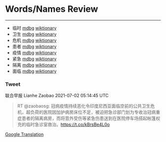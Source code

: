 
# Words/Names Review
___
- 临时 [mdbg](https://www.mdbg.net/chinese/dictionary?page=worddict&wdrst=0&wdqb=临时) [wiktionary](https://en.wiktionary.org/wiki/临时)
- 卫生 [mdbg](https://www.mdbg.net/chinese/dictionary?page=worddict&wdrst=0&wdqb=卫生) [wiktionary](https://en.wiktionary.org/wiki/卫生)
- 危机 [mdbg](https://www.mdbg.net/chinese/dictionary?page=worddict&wdrst=0&wdqb=危机) [wiktionary](https://en.wiktionary.org/wiki/危机)
- 患者 [mdbg](https://www.mdbg.net/chinese/dictionary?page=worddict&wdrst=0&wdqb=患者) [wiktionary](https://en.wiktionary.org/wiki/患者)
- 疫情 [mdbg](https://www.mdbg.net/chinese/dictionary?page=worddict&wdrst=0&wdqb=疫情) [wiktionary](https://en.wiktionary.org/wiki/疫情)
- 紧急 [mdbg](https://www.mdbg.net/chinese/dictionary?page=worddict&wdrst=0&wdqb=紧急) [wiktionary](https://en.wiktionary.org/wiki/紧急)
- 隔离 [mdbg](https://www.mdbg.net/chinese/dictionary?page=worddict&wdrst=0&wdqb=隔离) [wiktionary](https://en.wiktionary.org/wiki/隔离)
- 面临 [mdbg](https://www.mdbg.net/chinese/dictionary?page=worddict&wdrst=0&wdqb=面临) [wiktionary](https://en.wiktionary.org/wiki/面临)
### Tweet
联合早报 Lianhe Zaobao 2021-07-02 05:14:45 UTC
> RT @zaobaosg: 冠病疫情持续恶化令印度尼西亚面临空前的公共卫生危机，超负荷的医院因加护病房床位不足，被迫把急诊部门划为专收治冠病重症患者的隔离病房，而将意外受伤等紧急伤患送到在医院停车场搭起帐篷权充的临时急诊室救治。https://t.co/kBrsBe4L0o

[Google Translation](https://translate.google.com/?hi=en&tab=TT&sl=zh-CN&tl=en&op=translate&text=RT+%40zaobaosg%3A+%E5%86%A0%E7%97%85%E7%96%AB%E6%83%85%E6%8C%81%E7%BB%AD%E6%81%B6%E5%8C%96%E4%BB%A4%E5%8D%B0%E5%BA%A6%E5%B0%BC%E8%A5%BF%E4%BA%9A%E9%9D%A2%E4%B8%B4%E7%A9%BA%E5%89%8D%E7%9A%84%E5%85%AC%E5%85%B1%E5%8D%AB%E7%94%9F%E5%8D%B1%E6%9C%BA%EF%BC%8C%E8%B6%85%E8%B4%9F%E8%8D%B7%E7%9A%84%E5%8C%BB%E9%99%A2%E5%9B%A0%E5%8A%A0%E6%8A%A4%E7%97%85%E6%88%BF%E5%BA%8A%E4%BD%8D%E4%B8%8D%E8%B6%B3%EF%BC%8C%E8%A2%AB%E8%BF%AB%E6%8A%8A%E6%80%A5%E8%AF%8A%E9%83%A8%E9%97%A8%E5%88%92%E4%B8%BA%E4%B8%93%E6%94%B6%E6%B2%BB%E5%86%A0%E7%97%85%E9%87%8D%E7%97%87%E6%82%A3%E8%80%85%E7%9A%84%E9%9A%94%E7%A6%BB%E7%97%85%E6%88%BF%EF%BC%8C%E8%80%8C%E5%B0%86%E6%84%8F%E5%A4%96%E5%8F%97%E4%BC%A4%E7%AD%89%E7%B4%A7%E6%80%A5%E4%BC%A4%E6%82%A3%E9%80%81%E5%88%B0%E5%9C%A8%E5%8C%BB%E9%99%A2%E5%81%9C%E8%BD%A6%E5%9C%BA%E6%90%AD%E8%B5%B7%E5%B8%90%E7%AF%B7%E6%9D%83%E5%85%85%E7%9A%84%E4%B8%B4%E6%97%B6%E6%80%A5%E8%AF%8A%E5%AE%A4%E6%95%91%E6%B2%BB%E3%80%82https%3A%2F%2Ft.co%2FkBrsBe4L0o)
